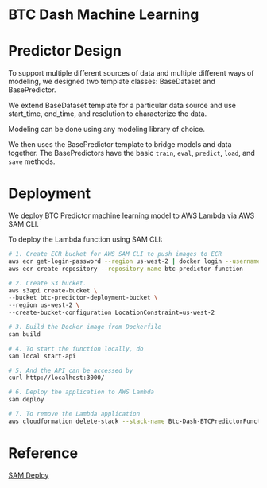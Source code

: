 # BTC Dash Machine Learning

# Predictor Design

To support multiple different sources of data and multiple different ways of modeling, we designed  two template classes: BaseDataset and BasePredictor.

We extend BaseDataset template for a particular data source and use start_time, end_time, and resolution to characterize the data.

Modeling can be done using any modeling library of choice.

We then uses the BasePredictor template to bridge models and data together. The BasePredictors have the basic `train`, `eval`, `predict`, `load`, and `save` methods.

# Deployment
We deploy BTC Predictor machine learning model to AWS Lambda via AWS SAM CLI.

To deploy the Lambda function using SAM CLI:
```bash
# 1. Create ECR bucket for AWS SAM CLI to push images to ECR
aws ecr get-login-password --region us-west-2 | docker login --username AWS --password-stdin ${AWS ACCOUNT NUMBER}.dkr.ecr.us-west-2.amazonaws.com
aws ecr create-repository --repository-name btc-predictor-function

# 2. Create S3 bucket.
aws s3api create-bucket \
--bucket btc-predictor-deployment-bucket \
--region us-west-2 \
--create-bucket-configuration LocationConstraint=us-west-2

# 3. Build the Docker image from Dockerfile
sam build

# 4. To start the function locally, do
sam local start-api

# 5. And the API can be accessed by
curl http://localhost:3000/

# 6. Deploy the application to AWS Lambda
sam deploy

# 7. To remove the Lambda application
aws cloudformation delete-stack --stack-name Btc-Dash-BTCPredictorFunctionAndApi
```

# Reference
[SAM Deploy](https://docs.aws.amazon.com/serverless-application-model/latest/developerguide/sam-cli-command-reference-sam-deploy.html)